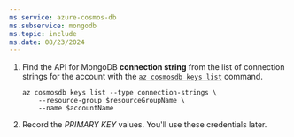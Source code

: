 ```yaml
---
ms.service: azure-cosmos-db
ms.subservice: mongodb
ms.topic: include
ms.date: 08/23/2024
---
```

1. Find the API for MongoDB **connection string** from the list of connection strings for the account with the [``az cosmosdb keys list``](/cli/azure/cosmosdb/keys#az-cosmosdb-keys-list) command.

    ```azurecli-interactive
    az cosmosdb keys list --type connection-strings \
        --resource-group $resourceGroupName \
        --name $accountName 
    ```

1. Record the *PRIMARY KEY* values. You'll use these credentials later.
